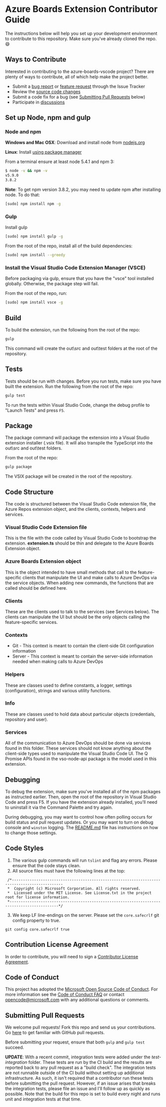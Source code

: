 # Azure Boards Extension Contributor Guide

The instructions below will help you set up your development environment to contribute to this repository.
Make sure you've already cloned the repo. :smile:

## Ways to Contribute

Interested in contributing to the azure-boards-vscode project? There are plenty of ways to contribute, all of which help make the project better.

- Submit a [bug report](https://github.com/Microsoft/azure-boards-vscode/issues/new) or [feature request](https://github.com/Microsoft/azure-boards-vscode/issues/new) through the Issue Tracker
- Review the [source code changes](https://github.com/Microsoft/azure-boards-vscode/pulls)
- Submit a code fix for a bug (see [Submitting Pull Requests](#submitting-pull-requests) below)
- Participate in [discussions](https://github.com/Microsoft/azure-boards-vscode/issues)

## Set up Node, npm and gulp

### Node and npm

**Windows and Mac OSX**: Download and install node from [nodejs.org](http://nodejs.org/)

**Linux**: Install [using package manager](https://nodejs.org/en/download/package-manager/)

From a terminal ensure at least node 5.4.1 and npm 3:

```bash
$ node -v && npm -v
v5.9.0
3.8.2
```

**Note**: To get npm version 3.8.2, you may need to update npm after installing node. To do that:

```bash
[sudo] npm install npm -g
```

### Gulp

Install gulp

```bash
[sudo] npm install gulp -g
```

From the root of the repo, install all of the build dependencies:

```bash
[sudo] npm install --greedy
```

### Install the Visual Studio Code Extension Manager (VSCE)

Before packaging via gulp, ensure that you have the "vsce" tool installed globally. Otherwise, the package step will fail.

From the root of the repo, run:

```bash
[sudo] npm install vsce -g
```

## Build

To build the extension, run the following from the root of the repo:

```bash
gulp
```

This command will create the out\src and out\test folders at the root of the repository.

## Tests

Tests should be run with changes. Before you run tests, make sure you have built the extension. Run the following from the root of the repo:

```bash
gulp test
```

To run the tests within Visual Studio Code, change the debug profile to "Launch Tests" and press `F5`.

## Package

The package command will package the extension into a Visual Studio extension installer (.vsix file).
It will also transpile the TypeScript into the out\src and out\test folders.

From the root of the repo:

```bash
gulp package
```

The VSIX package will be created in the root of the repository.

## Code Structure

The code is structured between the Visual Studio Code extension file, the Azure Repos extension object, and the clients, contexts, helpers and services.

### Visual Studio Code Extension file

This is the file with the code called by Visual Studio Code to bootstrap the extension. **extension.ts** should be thin and delegate to the Azure Boards Extension object.

### Azure Boards Extension object

This is the object intended to have small methods that call to the feature-specific clients that manipulate the UI and make calls to Azure DevOps via the service objects. When adding new commands, the functions that are called should be defined here.

### Clients

These are the clients used to talk to the services (see Services below). The clients can manipulate the UI but should be the only objects calling the feature-specific services.

### Contexts

- Git - This context is meant to contain the client-side Git configuration information
- Server - This context is meant to contain the server-side information needed when making calls to Azure DevOps

### Helpers

These are classes used to define constants, a logger, settings (configuration), strings and various utility functions.

### Info

These are classes used to hold data about particular objects (credentials, repository and user).

### Services

All of the communication to Azure DevOps should be done via services found in this folder. These services should not know anything about the client-side types used to manipulate the Visual Studio Code UI. The Q Promise APIs found in the vso-node-api package is the model used in this extension.

## Debugging

To debug the extension, make sure you've installed all of the npm packages as instructed earlier. Then, open the root of the repository in Visual Studio Code and press F5. If you have the extension already installed, you'll need to uninstall it via the Command Palette and try again.

During debugging, you may want to control how often polling occurs for build status and pull request updates. Or you may want to turn on debug console and `winston` logging. The [README.md](README.md) file has instructions on how to change those settings.

## Code Styles

1. The various gulp commands will run `tslint` and flag any errors. Please ensure that the code stays clean.
2. All source files must have the following lines at the top:

```
 /*---------------------------------------------------------------------------------------------
 *  Copyright (c) Microsoft Corporation. All rights reserved.
 *  Licensed under the MIT License. See License.txt in the project root for license information.
 *--------------------------------------------------------------------------------------------*/
```

3. We keep LF line-endings on the server. Please set the `core.safecrlf` git config property to true.

```
git config core.safecrlf true
```

## Contribution License Agreement

In order to contribute, you will need to sign a [Contributor License Agreement](https://cla.microsoft.com/).

## Code of Conduct

This project has adopted the [Microsoft Open Source Code of Conduct](https://opensource.microsoft.com/codeofconduct/). For more information see the [Code of Conduct FAQ](https://opensource.microsoft.com/codeofconduct/faq/) or contact [opencode@microsoft.com](mailto:opencode@microsoft.com) with any additional questions or comments.

## Submitting Pull Requests

We welcome pull requests! Fork this repo and send us your contributions. Go [here](https://help.github.com/articles/using-pull-requests/) to get familiar with GitHub pull requests.

Before submitting your request, ensure that both `gulp` and `gulp test` succeed.

**UPDATE**: With a recent commit, integration tests were added under the _test-integration_ folder. These tests are run by the CI build and the results are reported back to any pull request as a "build check". The
integration tests are not runnable outside of the CI build without setting up additional infrastructure. As such, it isn't required that a contributor run these tests before submitting the pull request.
However, if an issue arises that breaks the integration tests, please file an issue and I'll follow up as quickly as possible. Note that the build for this repo is set to build every night and runs unit
and integration tests at that time.
